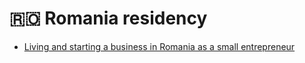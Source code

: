 # 🇷🇴 Romania residency

* [Living and starting a business in Romania as a small entrepreneur](https://tax-free.today/blog/residency-and-company-registration-in-romania/)
